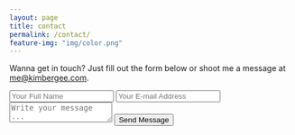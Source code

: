 ```yaml
---
layout: page
title: contact
permalink: /contact/
feature-img: "img/color.png"
---
```


Wanna get in touch? Just fill out the form below or shoot me a message at [me@kimbergee.com](mailto:hello@kimbergee.com).

<form action="https://getsimpleform.com/messages?form_api_token=" method="post">
  <!-- the redirect_to is optional, the form will redirect to the referrer on submission -->
  <input type='hidden' name='redirect_to' value='full-url/thank-you/' />
  <input type='text' name='name' placeholder='Your Full Name' />
  <input type='email' name='email' placeholder='Your E-mail Address' />
  <textarea name='message' placeholder='Write your message ...'></textarea>
  <input type='submit' value='Send Message' />
</form>
